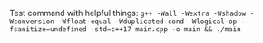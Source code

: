 Test command with helpful things: `g++ -Wall -Wextra -Wshadow -Wconversion -Wfloat-equal -Wduplicated-cond -Wlogical-op -fsanitize=undefined -std=c++17 main.cpp -o main && ./main`
